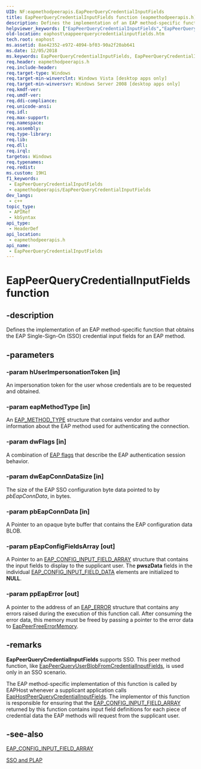 ```yaml
---
UID: NF:eapmethodpeerapis.EapPeerQueryCredentialInputFields
title: EapPeerQueryCredentialInputFields function (eapmethodpeerapis.h)
description: Defines the implementation of an EAP method-specific function that obtains the EAP Single-Sign-On (SSO) credential input fields for an EAP method.
helpviewer_keywords: ["EapPeerQueryCredentialInputFields","EapPeerQueryCredentialInputFields function [EAPHost]","eaphost.eappeerquerycredentialinputfields","eapmethodpeerapis/EapPeerQueryCredentialInputFields"]
old-location: eaphost\eappeerquerycredentialinputfields.htm
tech.root: eaphost
ms.assetid: 8ae42352-e972-4094-bf03-90a2f20ab641
ms.date: 12/05/2018
ms.keywords: EapPeerQueryCredentialInputFields, EapPeerQueryCredentialInputFields function [EAPHost], eaphost.eappeerquerycredentialinputfields, eapmethodpeerapis/EapPeerQueryCredentialInputFields
req.header: eapmethodpeerapis.h
req.include-header: 
req.target-type: Windows
req.target-min-winverclnt: Windows Vista [desktop apps only]
req.target-min-winversvr: Windows Server 2008 [desktop apps only]
req.kmdf-ver: 
req.umdf-ver: 
req.ddi-compliance: 
req.unicode-ansi: 
req.idl: 
req.max-support: 
req.namespace: 
req.assembly: 
req.type-library: 
req.lib: 
req.dll: 
req.irql: 
targetos: Windows
req.typenames: 
req.redist: 
ms.custom: 19H1
f1_keywords:
 - EapPeerQueryCredentialInputFields
 - eapmethodpeerapis/EapPeerQueryCredentialInputFields
dev_langs:
 - c++
topic_type:
 - APIRef
 - kbSyntax
api_type:
 - HeaderDef
api_location:
 - eapmethodpeerapis.h
api_name:
 - EapPeerQueryCredentialInputFields
---
```


# EapPeerQueryCredentialInputFields function


## -description

Defines the implementation of an EAP method-specific function that obtains the EAP  Single-Sign-On (SSO) credential input fields for an EAP method.

## -parameters

### -param hUserImpersonationToken [in]

An impersonation token for the user whose credentials are to be requested and obtained.

### -param eapMethodType [in]

An <a href="https://docs.microsoft.com/windows/desktop/api/eaptypes/ns-eaptypes-eap_method_type">EAP_METHOD_TYPE</a> structure that contains vendor and author information about the EAP method used for authenticating the connection.

### -param dwFlags [in]

A combination of [EAP flags](/windows/win32/eaphost/eap-method-flags) that describe the  EAP authentication session behavior.

### -param dwEapConnDataSize [in]

The size of the EAP SSO configuration byte data pointed to by <i>pbEapConnData</i>, in bytes.

### -param pbEapConnData [in]

A Pointer to an opaque byte buffer that contains the EAP configuration data BLOB.

### -param pEapConfigFieldsArray [out]

A Pointer to an <a href="https://docs.microsoft.com/windows/desktop/api/eaptypes/ns-eaptypes-eap_config_input_field_array">EAP_CONFIG_INPUT_FIELD_ARRAY</a> structure that contains the input fields to display to the supplicant user. The <b>pwszData</b> fields in the individual <a href="https://docs.microsoft.com/windows/desktop/api/eaptypes/ns-eaptypes-eap_config_input_field_data">EAP_CONFIG_INPUT_FIELD_DATA</a> elements are initialized to <b>NULL</b>.

### -param ppEapError [out]

 A pointer to the address of an <a href="https://docs.microsoft.com/windows/desktop/api/eaptypes/ns-eaptypes-eap_error">EAP_ERROR</a> structure that contains any errors raised during  the execution of this function call. After consuming the error data, this memory must be freed by passing a pointer to the error data to <a href="https://docs.microsoft.com/previous-versions/windows/desktop/api/eapmethodpeerapis/nf-eapmethodpeerapis-eappeerfreeerrormemory">EapPeerFreeErrorMemory</a>.

## -remarks

<b>EapPeerQueryCredentialInputFields</b> supports SSO. This peer method function, like <a href="https://docs.microsoft.com/previous-versions/windows/desktop/api/eaphostpeerconfigapis/nf-eaphostpeerconfigapis-eaphostpeerqueryuserblobfromcredentialinputfields">EapPeerQueryUserBlobFromCredentialInputFields</a>, is used only in an SSO scenario.

 The EAP method-specific implementation of this function is called by EAPHost whenever a supplicant application calls <a href="https://docs.microsoft.com/previous-versions/windows/desktop/api/eaphostpeerconfigapis/nf-eaphostpeerconfigapis-eaphostpeerquerycredentialinputfields">EapHostPeerQueryCredentialInputFields</a>. The implementor of this function is responsible for ensuring that the  <a href="https://docs.microsoft.com/windows/desktop/api/eaptypes/ns-eaptypes-eap_config_input_field_array">EAP_CONFIG_INPUT_FIELD_ARRAY</a> returned by this function contains input field definitions for each piece of credential data the EAP methods will request from the supplicant user.

## -see-also

<a href="https://docs.microsoft.com/windows/desktop/api/eaptypes/ns-eaptypes-eap_config_input_field_array">EAP_CONFIG_INPUT_FIELD_ARRAY</a>



[SSO and PLAP](/windows/win32/eaphost/understanding-sso-and-plap)

